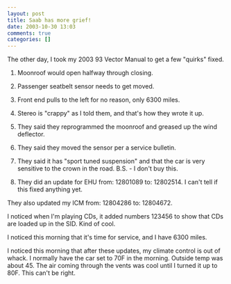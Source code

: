 ```yaml
---
layout: post
title: Saab has more grief!
date: 2003-10-30 13:03
comments: true
categories: []
---
```

The other day, I took my 2003 93 Vector Manual to get a few "quirks" fixed.

1. Moonroof would open halfway through closing.
2. Passenger seatbelt sensor needs to get moved.
3. Front end pulls to the left for no reason, only 6300 miles.
4. Stereo is "crappy" as I told them, and that's how they wrote it up.

1. They said they reprogrammed the moonroof and greased up the wind deflector.
2. They said they moved the sensor per a service bulletin.
3. They said it has "sport tuned suspension" and that the car is very sensitive to the crown in the road. B.S. - I don't buy this.
4. They did an update for EHU from: 12801089 to: 12802514. I can't tell if this fixed anything yet.

They also updated my ICM from: 12804286 to: 12804672.

I noticed when I'm playing CDs, it added numbers 123456 to show that CDs are loaded up in the SID. Kind of cool.

I noticed this morning that it's time for service, and I have 6300 miles.

I noticed this morning that after these updates, my climate control is out of whack. I normally have the car set to 70F in the morning. Outside temp was about 45. The air coming through the vents was cool until I turned it up to 80F. This can't be right.
